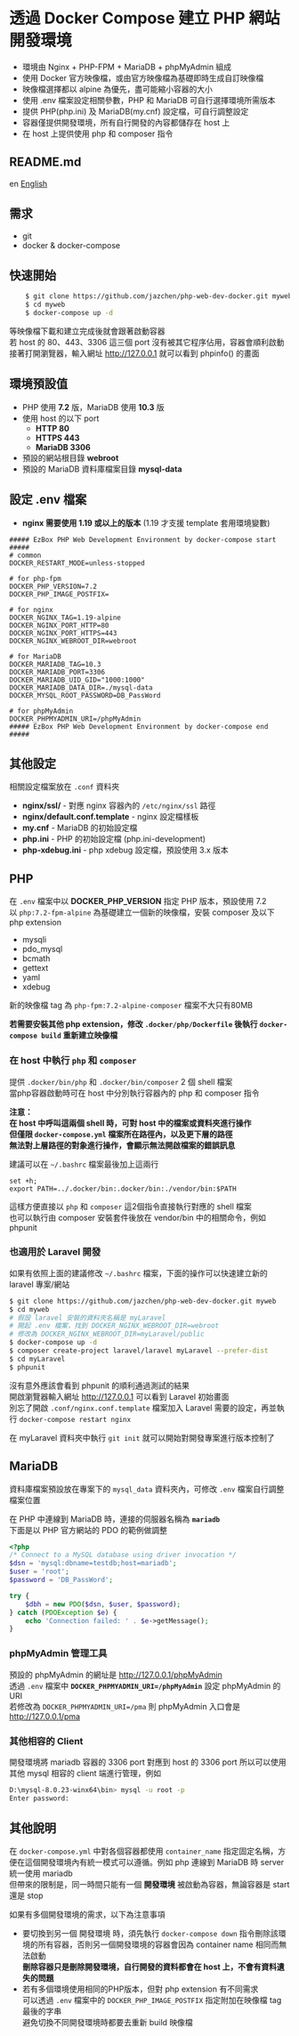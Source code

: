 # 透過 Docker Compose 建立 PHP 網站開發環境

- 環境由 Nginx + PHP-FPM + MariaDB + phpMyAdmin 組成
- 使用 Docker 官方映像檔，或由官方映像檔為基礎即時生成自訂映像檔
- 映像檔選擇都以 alpine 為優先，盡可能縮小容器的大小
- 使用 .env 檔案設定相關參數，PHP 和 MariaDB 可自行選擇環境所需版本
- 提供 PHP(php.ini) 及 MariaDB(my.cnf) 設定檔，可自行調整設定
- 容器僅提供開發環境，所有自行開發的內容都儲存在 host 上
- 在 host 上提供使用 php 和 composer 指令


## README.md
en [English](README.en.md)


## 需求

- git
- docker & docker-compose


## 快速開始

```bash
    $ git clone https://github.com/jazchen/php-web-dev-docker.git myweb
    $ cd myweb
    $ docker-compose up -d
```
等映像檔下載和建立完成後就會跟著啟動容器\
若 host 的 80、443、3306 這三個 port 沒有被其它程序佔用，容器會順利啟動\
接著打開瀏覽器，輸入網址 http://127.0.0.1 就可以看到 phpinfo() 的畫面


## 環境預設值

- PHP 使用 **7.2** 版，MariaDB  使用 **10.3** 版
- 使用 host 的以下 port
	- **HTTP 80**
	- **HTTPS 443**
	- **MariaDB 3306**
- 預設的網站根目錄 **webroot**
- 預設的 MariaDB 資料庫檔案目錄 **mysql-data**


## 設定 .env 檔案

- **nginx 需要使用 1.19 或以上的版本** (1.19 才支援 template 套用環境變數)

```
##### EzBox PHP Web Development Environment by docker-compose start #####
# common
DOCKER_RESTART_MODE=unless-stopped

# for php-fpm
DOCKER_PHP_VERSION=7.2
DOCKER_PHP_IMAGE_POSTFIX=

# for nginx
DOCKER_NGINX_TAG=1.19-alpine
DOCKER_NGINX_PORT_HTTP=80
DOCKER_NGINX_PORT_HTTPS=443
DOCKER_NGINX_WEBROOT_DIR=webroot

# for MariaDB
DOCKER_MARIADB_TAG=10.3
DOCKER_MARIADB_PORT=3306
DOCKER_MARIADB_UID_GID="1000:1000"
DOCKER_MARIADB_DATA_DIR=./mysql-data
DOCKER_MYSQL_ROOT_PASSWORD=DB_PassWord

# for phpMyAdmin
DOCKER_PHPMYADMIN_URI=/phpMyAdmin
##### EzBox PHP Web Development Environment by docker-compose end #####
```

## 其他設定
相關設定檔案放在 `.conf` 資料夾
- **nginx/ssl/** - 對應 nginx 容器內的 `/etc/nginx/ssl` 路徑
- **nginx/default.conf.template** - nginx 設定檔樣板
- **my.cnf** - MariaDB 的初始設定檔
- **php.ini** - PHP 的初始設定檔 (php.ini-development)
- **php-xdebug.ini** - php xdebug 設定檔，預設使用 3.x 版本


## PHP

在 `.env` 檔案中以 **DOCKER_PHP_VERSION** 指定 PHP 版本，預設使用 7.2\
以 `php:7.2-fpm-alpine` 為基礎建立一個新的映像檔，安裝 composer 及以下 php extension
- mysqli
- pdo_mysql
- bcmath
- gettext
- yaml
- xdebug

新的映像檔 tag 為 `php-fpm:7.2-alpine-composer` 檔案不大只有80MB

**若需要安裝其他 php extension，修改 `.docker/php/Dockerfile` 後執行 `docker-compose build` 重新建立映像檔**

### 在 host 中執行 `php` 和 `composer`
提供 `.docker/bin/php` 和 `.docker/bin/composer` 2 個 shell 檔案\
當php容器啟動時可在 host 中分別執行容器內的 php 和 composer 指令

**注意：\
在 host 中呼叫這兩個 shell 時，可對 host 中的檔案或資料夾進行操作\
但僅限 `docker-compose.yml` 檔案所在路徑內，以及更下層的路徑\
無法對上層路徑的對象進行操作，會顯示無法開啟檔案的錯誤訊息**

建議可以在 `~/.bashrc` 檔案最後加上這兩行

    set +h;
    export PATH=../.docker/bin:.docker/bin:./vendor/bin:$PATH

這樣方便直接以 `php` 和 `composer` 這2個指令直接執行對應的 shell 檔案\
也可以執行由 composer 安裝套件後放在 vendor/bin 中的相關命令，例如 phpunit

### 也適用於 Laravel 開發
如果有依照上面的建議修改 `~/.bashrc` 檔案，下面的操作可以快速建立新的 laravel 專案/網站
```bash
$ git clone https://github.com/jazchen/php-web-dev-docker.git myweb
$ cd myweb
# 假設 laravel 安裝的資料夾名稱是 myLaravel
# 開起 .env 檔案，找到 DOCKER_NGINX_WEBROOT_DIR=webroot
# 修改為 DOCKER_NGINX_WEBROOT_DIR=myLaravel/public
$ docker-compose up -d
$ composer create-project laravel/laravel myLaravel --prefer-dist
$ cd myLaravel
$ phpunit
```
沒有意外應該會看到 phpunit 的順利通過測試的結果\
開啟瀏覽器輸入網址 http://127.0.0.1 可以看到 Laravel 初始畫面\
別忘了開啟 `.conf/nginx.conf.template` 檔案加入 Laravel 需要的設定，再並執行 `docker-compose restart nginx`

在 myLaravel 資料夾中執行 `git init` 就可以開始對開發專案進行版本控制了


## MariaDB

資料庫檔案預設放在專案下的 `mysql_data` 資料夾內，可修改 `.env` 檔案自行調整檔案位置

在 PHP 中連線到 MariaDB 時，連接的伺服器名稱為 **`mariadb`**\
下面是以 PHP 官方網站的 PDO 的範例做調整
```php
<?php
/* Connect to a MySQL database using driver invocation */
$dsn = 'mysql:dbname=testdb;host=mariadb';
$user = 'root';
$password = 'DB_PassWord';

try {
    $dbh = new PDO($dsn, $user, $password);
} catch (PDOException $e) {
    echo 'Connection failed: ' . $e->getMessage();
}

```

### phpMyAdmin 管理工具
預設的 phpMyAdmin 的網址是 http://127.0.0.1/phpMyAdmin \
透過 `.env` 檔案中 **`DOCKER_PHPMYADMIN_URI=/phpMyAdmin`** 設定 phpMyAdmin 的 URI\
若修改為 `DOCKER_PHPMYADMIN_URI=/pma` 則 phpMyAdmin 入口會是 http://127.0.0.1/pma

### 其他相容的 Client
開發環境將 mariadb 容器的 3306 port 對應到 host 的 3306 port
所以可以使用其他 mysql 相容的 client 端進行管理，例如

```bash
D:\mysql-8.0.23-winx64\bin> mysql -u root -p
Enter password:
```

## 其他說明
在 `docker-compose.yml` 中對各個容器都使用 `container_name` 指定固定名稱，方便在這個開發環境內有統一模式可以遵循。例如 php 連線到 MariaDB 時 server 統一使用 mariadb\
但帶來的限制是，同一時間只能有一個 **開發環境** 被啟動為容器，無論容器是 start 還是 stop

如果有多個開發環境的需求，以下為注意事項
- 要切換到另一個 開發環境 時，須先執行 `docker-compose down` 指令刪除該環境的所有容器，否則另一個開發環境的容器會因為 container name 相同而無法啟動\
**刪除容器只是刪除開發環境，自行開發的資料都會在 host 上，不會有資料遺失的問題**
- 若有多個環境使用相同的PHP版本，但對 php extension 有不同需求\
可以透過 `.env` 檔案中的 `DOCKER_PHP_IMAGE_POSTFIX` 指定附加在映像檔 tag 最後的字串\
避免切換不同開發環境時都要去重新 build 映像檔
